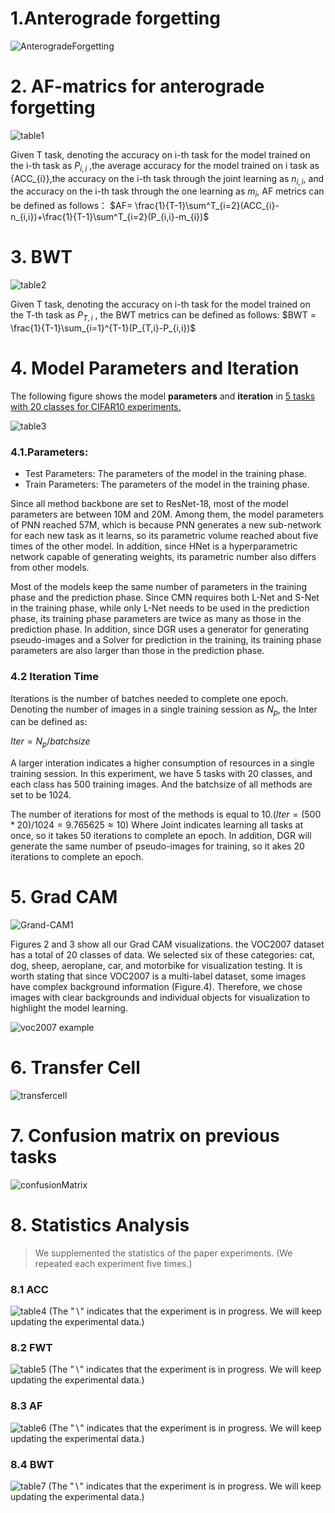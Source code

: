 <head>
    <script src="https://cdn.mathjax.org/mathjax/latest/MathJax.js?config=TeX-AMS-MML_HTMLorMML" type="text/javascript"></script>
    <script type="text/x-mathjax-config">
        MathJax.Hub.Config({
            tex2jax: {
            skipTags: ['script', 'noscript', 'style', 'textarea', 'pre'],
            inlineMath: [['$','$']]
            }
        });
    </script>
</head>

# 1.Anterograde forgetting 

![AnterogradeForgetting](https://raw.githubusercontent.com/neurips2021-cmn-rebuttal/neurips2021-cmn-rebuttal.github.io/master/figure/figure1.png) 

# 2. AF-matrics for anterograde forgetting  

![table1](https://raw.githubusercontent.com/neurips2021-cmn-rebuttal/neurips2021-cmn-rebuttal.github.io/master/figure/table1.png) 

Given T task, denoting the accuracy on i-th task for the model trained on the i-th task as $P_{i,i}$ ,the average accuracy for the model trained on i task as {ACC_{i}},the accuracy on the i-th task through the joint learning as $n_{i,i}$, and the accuracy on the i-th task through the one learning as $m_i$, AF metrics can be defined as follows：
$AF= \frac{1}{T-1}\sum^T_{i=2}(ACC_{i}-n_{i,i})+\frac{1}{T-1}\sum^T_{i=2}(P_{i,i}-m_{i})$


#  3. BWT

![table2](https://raw.githubusercontent.com/neurips2021-cmn-rebuttal/neurips2021-cmn-rebuttal.github.io/master/figure/table2.png) 

Given T task, denoting the accuracy on i-th task for the model trained on the T-th task as $P_{T,i}$ , the BWT metrics can be defined as follows:
$BWT = \frac{1}{T-1}\sum_{i=1}^{T-1}(P_{T,i}-P_{i,i})$


# 4. Model Parameters and Iteration

The following figure shows the model **parameters** and **iteration** in <u>5 tasks with 20 classes for CIFAR10 experiments.</u>

![table3](https://raw.githubusercontent.com/neurips2021-cmn-rebuttal/neurips2021-cmn-rebuttal.github.io/master/figure/table3.png)

### 4.1.Parameters:

   * Test Parameters: The parameters of the model in the training phase.
   * Train Parameters: The parameters of the model in the training phase.

   Since all method backbone are set to ResNet-18, most of the model parameters are between 10M and 20M. Among them, the model parameters of PNN reached 57M, which is because PNN generates a new sub-network for each new task as it learns, so its parametric volume reached about five times of the other model. In addition, since HNet is a hyperparametric network capable of generating weights, its parametric number also differs from other models.

   Most of the models keep the same number of parameters in the training phase and the prediction phase. Since CMN requires both L-Net and S-Net in the training phase, while only L-Net needs to be used in the prediction phase, its training phase parameters are twice as many as those in the prediction phase. In addition, since DGR uses a generator for generating pseudo-images and a Solver for prediction in the training, its training phase parameters are also larger than those in the prediction phase.

   

### 4.2 Iteration Time

Iterations is the number of batches needed to complete one epoch. Denoting the number of images in a single training session as $N_p$, the Inter can be defined as:

$Iter = N_ p/batchsize$

A larger interation indicates a higher consumption of resources in a single training session. In this experiment, we have 5 tasks with 20 classes, and each class has 500 training images. And the batchsize of all methods are set to be 1024.

The number of iterations for most of the methods is equal to 10.($Iter = (500*20)/1024 = 9.765625 \approx 10$)  Where Joint indicates learning all tasks at once, so it takes 50 iterations to complete an epoch.  In addition, DGR will generate the same number of pseudo-images for training, so it akes 20 iterations to complete an epoch.

# 5. Grad CAM 

<img src="https://raw.githubusercontent.com/neurips2021-cmn-rebuttal/neurips2021-cmn-rebuttal.github.io/master/figure/figure2.png" alt="Grand-CAM1" style="zoom:100%;" />


Figures 2 and 3 show all our Grad CAM visualizations. the VOC2007 dataset has a total of 20 classes of data. We selected six of these categories: cat, dog, sheep, aeroplane, car, and motorbike for visualization testing. It is worth stating that since VOC2007 is a multi-label dataset, some images have complex background information (Figure.4). Therefore, we chose images with clear backgrounds and individual objects for visualization to highlight the model learning.

<img src="https://raw.githubusercontent.com/neurips2021-cmn-rebuttal/neurips2021-cmn-rebuttal.github.io/master/figure/figure3.png" alt="voc2007 example" style="zoom: 100%;" />



# 6. Transfer Cell

![transfercell](https://raw.githubusercontent.com/neurips2021-cmn-rebuttal/neurips2021-cmn-rebuttal.github.io/master/figure/figure4.png) 



# 7. Confusion matrix on previous tasks

![confusionMatrix](https://raw.githubusercontent.com/neurips2021-cmn-rebuttal/neurips2021-cmn-rebuttal.github.io/master/figure/figure5.png)

# 8. Statistics Analysis

> We supplemented the statistics of the paper experiments. (We repeated each experiment five times.)

### 8.1 ACC

![table4](https://raw.githubusercontent.com/neurips2021-cmn-rebuttal/neurips2021-cmn-rebuttal.github.io/master/figure/table4.png)
(The "$\backslash$" indicates that the experiment is in progress. We will keep updating the experimental data.)

### 8.2 FWT

![table5](https://raw.githubusercontent.com/neurips2021-cmn-rebuttal/neurips2021-cmn-rebuttal.github.io/master/figure/table5.png)
(The "$\backslash$" indicates that the experiment is in progress. We will keep updating the experimental data.)

### 8.3 AF

![table6](https://raw.githubusercontent.com/neurips2021-cmn-rebuttal/neurips2021-cmn-rebuttal.github.io/master/figure/table6.png)
(The "$\backslash$" indicates that the experiment is in progress. We will keep updating the experimental data.)

### 8.4 BWT

![table7](https://raw.githubusercontent.com/neurips2021-cmn-rebuttal/neurips2021-cmn-rebuttal.github.io/master/figure/table7.png)
(The "$\backslash$" indicates that the experiment is in progress. We will keep updating the experimental data.)

